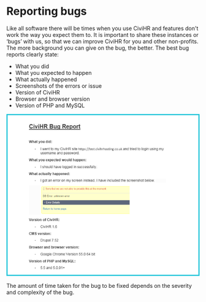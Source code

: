 Reporting bugs
==========

Like all software there will be times when you use CiviHR and features don't work the way you expect them to. It is important to share these instances or ‘bugs’ with us, so that we can improve CiviHR for you and other non-profits. The more background you can give on the bug, the better. The best bug reports clearly state:

-   What you did
-   What you expected to happen
-   What actually happened
-   Screenshots of the errors or issue
-   Version of CiviHR
-   Browser and browser version
-   Version of PHP and MySQL

![image](../img/image06.png)

The amount of time taken for the bug to be fixed depends on the severity and complexity of the bug. 
